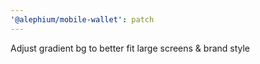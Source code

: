 ```yaml
---
'@alephium/mobile-wallet': patch
---
```


Adjust gradient bg to better fit large screens & brand style
